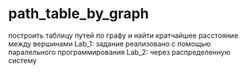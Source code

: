 # path_table_by_graph
построить таблицу путей по графу и найти кратчайшее расстояние между вершинами
 Lab_1: задание реализовано с помощью паралельного программирования 
 Lab_2: через распределенную систему
